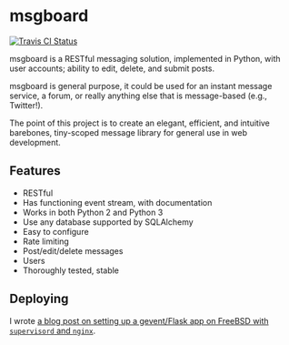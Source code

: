 # msgboard

[![Travis CI Status](https://travis-ci.org/lillian-gardenia-seabreeze/msgboard.svg)](https://travis-ci.org/lillian-gardenia-seabreeze/msgboard)

msgboard is a RESTful messaging solution, implemented in Python,
with user accounts; ability to edit, delete, and submit posts.

msgboard is general purpose, it could be used for an instant
message service, a forum, or really anything else that is
message-based (e.g., Twitter!).

The point of this project is to create an elegant, efficient,
and intuitive barebones, tiny-scoped message library for general
use in web development.

## Features

  * RESTful
  * Has functioning event stream, with documentation
  * Works in both Python 2 and Python 3
  * Use any database supported by SQLAlchemy
  * Easy to configure
  * Rate limiting
  * Post/edit/delete messages
  * Users
  * Thoroughly tested, stable

## Deploying

I wrote [a blog post on setting up a gevent/Flask app on FreeBSD
with `supervisord` and `nginx`](http://hypatiasoftware.org/2016/01/29/polling-is-a-hack-server-sent-events-eventsource-with-gevent-flask-nginx-and-freebsd/).
